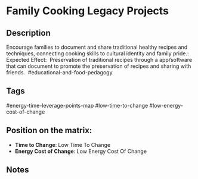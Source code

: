 # Family Cooking Legacy Projects

## Description
Encourage families to document and share traditional healthy recipes and techniques, connecting cooking skills to cultural identity and family pride.: Expected Effect:  Preservation of traditional recipes through a app/software that can document to promote the preservation of recipes and sharing with friends.    #educational-and-food-pedagogy

## Tags
#energy-time-leverage-points-map #low-time-to-change #low-energy-cost-of-change

## Position on the matrix:
- **Time to Change**: Low Time To Change
- **Energy Cost of Change**: Low Energy Cost Of Change

## Notes
<!-- Add your notes here -->
